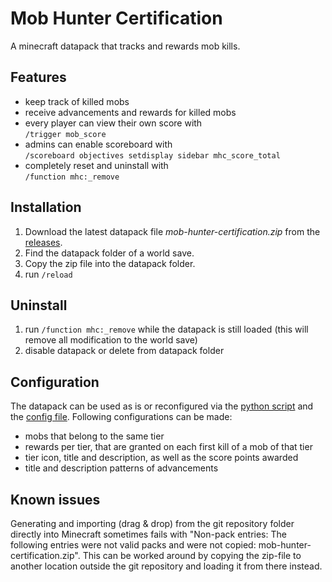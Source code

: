 # Mob Hunter Certification

A minecraft datapack that tracks and rewards mob kills.

## Features

- keep track of killed mobs
- receive advancements and rewards for killed mobs
- every player can view their own score with  
  `/trigger mob_score`
- admins can enable scoreboard with  
  `/scoreboard objectives setdisplay sidebar mhc_score_total`
- completely reset and uninstall with  
  `/function mhc:_remove`

## Installation

1. Download the latest datapack file _mob-hunter-certification.zip_ from the [releases](https://github.com/lukasstorck/mob-hunter-certification/releases).
2. Find the datapack folder of a world save.
3. Copy the zip file into the datapack folder.
4. run `/reload`

## Uninstall

1. run `/function mhc:_remove` while the datapack is still loaded (this will remove all modification to the world save)
2. disable datapack or delete from datapack folder

## Configuration

The datapack can be used as is or reconfigured via the [python script](./generate_files.py) and the [config file](./config.json). Following configurations can be made:

- mobs that belong to the same tier
- rewards per tier, that are granted on each first kill of a mob of that tier
- tier icon, title and description, as well as the score points awarded
- title and description patterns of advancements

## Known issues
Generating and importing (drag & drop) from the git repository folder directly into Minecraft sometimes fails with "Non-pack entries: The following entries were not valid packs and were not copied: mob-hunter-certification.zip". This can be worked around by copying the zip-file to another location outside the git repository and loading it from there instead.
